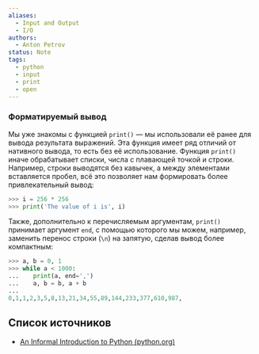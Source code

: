 ```yaml
---
aliases:
  - Input and Output
  - I/O
authors:
  - Anton Petrov
status: Note
tags:
  - python
  - input
  - print
  - open
---
```

### Форматируемый вывод

Мы уже знакомы с функцией `print()` — мы использовали её ранее для вывода результата выражений. Эта функция имеет ряд отличий от нативного вывода, то есть без её использование. Функция `print()` иначе обрабатывает списки, числа с плавающей точкой и строки. Например, строки выводятся без кавычек, а между элементами вставляется пробел, всё это позволяет нам формировать более привлекательный вывод:

```python
>>> i = 256 * 256
>>> print('The value of i is', i)
```

Также, дополнительно к перечисляемым аргументам, `print()` принимает аргумент `end`, с помощью которого мы можем, например, заменить перенос строки (`\n`) на запятую, сделав вывод более компактным:

```python
>>> a, b = 0, 1
>>> while a < 1000:
...    print(a, end=',')
...    a, b = b, a + b
...
0,1,1,2,3,5,8,13,21,34,55,89,144,233,377,610,987,
```

## Список источников

- [An Informal Introduction to Python (python.org)](https://docs.python.org/3/tutorial/introduction.html)